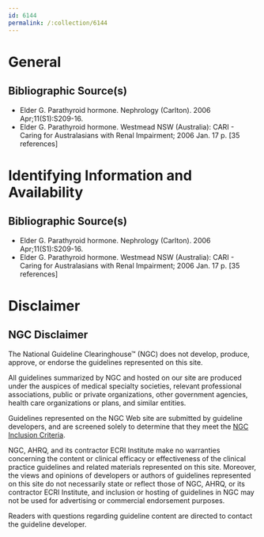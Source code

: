 ```yaml
---
id: 6144
permalink: /:collection/6144
---
```


# General

## Bibliographic Source(s)

- Elder G. Parathyroid hormone. Nephrology (Carlton). 2006 Apr;11(S1):S209-16.
- Elder G. Parathyroid hormone. Westmead NSW (Australia): CARI - Caring for Australasians with Renal Impairment; 2006 Jan. 17 p. [35 references]

# Identifying Information and Availability

## Bibliographic Source(s)

- Elder G. Parathyroid hormone. Nephrology (Carlton). 2006 Apr;11(S1):S209-16.
- Elder G. Parathyroid hormone. Westmead NSW (Australia): CARI - Caring for Australasians with Renal Impairment; 2006 Jan. 17 p. [35 references]

# Disclaimer

## NGC Disclaimer

The National Guideline Clearinghouse™ (NGC) does not develop, produce, approve, or endorse the guidelines represented on this site.

All guidelines summarized by NGC and hosted on our site are produced under the auspices of medical specialty societies, relevant professional associations, public or private organizations, other government agencies, health care organizations or plans, and similar entities.

Guidelines represented on the NGC Web site are submitted by guideline developers, and are screened solely to determine that they meet the [NGC Inclusion Criteria](/help-and-about/summaries/inclusion-criteria).

NGC, AHRQ, and its contractor ECRI Institute make no warranties concerning the content or clinical efficacy or effectiveness of the clinical practice guidelines and related materials represented on this site. Moreover, the views and opinions of developers or authors of guidelines represented on this site do not necessarily state or reflect those of NGC, AHRQ, or its contractor ECRI Institute, and inclusion or hosting of guidelines in NGC may not be used for advertising or commercial endorsement purposes.

Readers with questions regarding guideline content are directed to contact the guideline developer.


